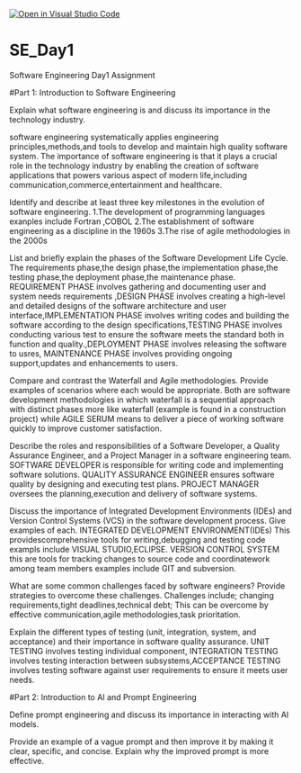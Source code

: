 [![Open in Visual Studio Code](https://classroom.github.com/assets/open-in-vscode-2e0aaae1b6195c2367325f4f02e2d04e9abb55f0b24a779b69b11b9e10269abc.svg)](https://classroom.github.com/online_ide?assignment_repo_id=15577060&assignment_repo_type=AssignmentRepo)
# SE_Day1
Software Engineering Day1 Assignment

#Part 1: Introduction to Software Engineering

Explain what software engineering is and discuss its importance in the technology industry.

software engineering systematically applies engineering principles,methods,and tools to develop and maintain high quality software system.
 The importance of software engineering is that it plays a crucial role in the technology industry by enabling the creation of software applications that powers various aspect of modern life,including communication,commerce,entertainment and healthcare.
 
Identify and describe at least three key milestones in the evolution of software engineering.
   1.The development of programming languages exanples include Fortran ,COBOL
   2.The establishment of software engineering as a discipline in the 1960s
   3.The rise of agile methodologies in the 2000s

List and briefly explain the phases of the Software Development Life Cycle.
The requirements phase,the design phase,the implementation phase,the testing phase,the deployment phase,the maintenance phase.
REQUIREMENT PHASE involves gathering and documenting user and system needs requirements ,DESIGN PHASE involves creating a high-level and detailed designs of the software architecture and user interface,IMPLEMENTATION PHASE involves writing codes and building the software according to the design specifications,TESTING PHASE involves conducting various test to ensure the software meets the standard both in function and quality.,DEPLOYMENT PHASE involves releasing the software to usres, MAINTENANCE PHASE involves providing ongoing support,updates and enhancements to users.

Compare and contrast the Waterfall and Agile methodologies. Provide examples of scenarios where each would be appropriate.
Both are software development methodologies in which waterfall is a sequential approach with distinct phases more like waterfall (example is found in a construction project) while AGILE SERUM means to deliver a piece of working software quickly to improve customer satisfaction.

Describe the roles and responsibilities of a Software Developer, a Quality Assurance Engineer, and a Project Manager in a software engineering team.
SOFTWARE DEVELOPER is responsible for writing code and implementing software solutions.
QUALITY ASSURANCE ENGINEER ensures software quality by designing and executing test plans.
PROJECT MANAGER oversees the planning,execution and delivery of software systems.

Discuss the importance of Integrated Development Environments (IDEs) and Version Control Systems (VCS) in the software development process. Give examples of each.
INTEGRATED DEVELOPMENT ENVIRONMENT(IDEs) This providescomprehensive tools for writing,debugging and testing code exampls include VISUAL STUDIO,ECLIPSE.
VERSION CONTROL SYSTEM  this are tools for tracking changes to source code and coordinatework among team members examples include GIT and subversion.

What are some common challenges faced by software engineers? Provide strategies to overcome these challenges.
Challenges include;
changing requirements,tight deadlines,technical debt; This can be overcome by effective communication,agile methodologies,task prioritation.

Explain the different types of testing (unit, integration, system, and acceptance) and their importance in software quality assurance.
UNIT TESTING involves testing individual component, INTEGRATION TESTING involves testing interaction between subsystems,ACCEPTANCE TESTING involves testing software against user requirements to ensure it meets user needs.

#Part 2: Introduction to AI and Prompt Engineering


Define prompt engineering and discuss its importance in interacting with AI models.


Provide an example of a vague prompt and then improve it by making it clear, specific, and concise. Explain why the improved prompt is more effective.
